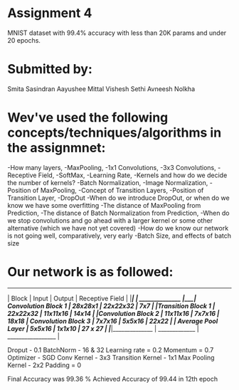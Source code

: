# Assignment 4 
MNIST dataset with 99.4% accuracy with less than 20K params and under 20 epochs.
# Submitted by:
Smita Sasindran
Aayushee Mittal
Vishesh Sethi
Avneesh Nolkha

# Wev've used the following concepts/techniques/algorithms in the assignmnet:
-How many layers,
-MaxPooling,
-1x1 Convolutions,
-3x3 Convolutions,
-Receptive Field,
-SoftMax,
-Learning Rate,
-Kernels and how do we decide the number of kernels?
-Batch Normalization,
-Image Normalization,
-Position of MaxPooling,
-Concept of Transition Layers,
-Position of Transition Layer,
-DropOut
-When do we introduce DropOut, or when do we know we have some overfitting
-The distance of MaxPooling from Prediction,
-The distance of Batch Normalization from Prediction,
-When do we stop convolutions and go ahead with a larger kernel or some other alternative (which we have not yet covered)
-How do we know our network is not going well, comparatively, very early
-Batch Size, and effects of batch size

# Our network is as followed:

____________________________________________________________________
|             Block            |          Input        |       Output         |   Receptive Field    |
|___________________| ______________| ______________ |_________________|
Convolution Block 1  |   28x28x1          |      22x22x32     |         7x7                 |
|Transition Block 1     |   22x22x32        |      11x11x16     |        14x14              |
|Convolution Block 2 |   11x11x16        |      7x7x16         |        18x18              |
Convolution Block 3  |   7x7x16            |      5x5x16         |        22x22              |
| Average Pool Layer |   5x5x16            |      1x1x10         |        27 x 27            |
|___________________|______________ | _____________ | _________________ |

Droput - 0.1
BatchNorm - 16 & 32
Learning rate = 0.2
Momentum = 0.7
Optimizer - SGD
Conv Kernel - 3x3
Transition Kernel - 1x1
Max Pooling Kernel - 2x2
Padding = 0

Final Accuracy was 99.36 %
Achieved Accuracy of 99.44 in 12th epoch

